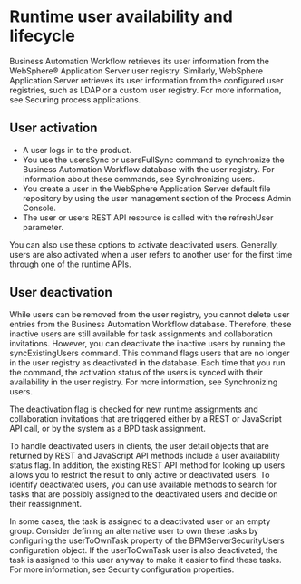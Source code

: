 # Runtime user availability and lifecycle

Business Automation Workflow retrieves its user
information from the WebSphere® Application
Server user registry. Similarly,
WebSphere Application
Server retrieves its
user information from the configured user registries, such as LDAP or a custom user registry. For
more information, see Securing process applications.

## User activation

- A user logs in to the product.
- You use the usersSync or usersFullSync
command to synchronize the Business Automation Workflow database with the user
registry. For information about these commands, see Synchronizing users.
- You create a user in the WebSphere Application
Server default file repository by
using the user management section of the Process Admin Console.
- The user or users REST API resource is called with the
refreshUser parameter.

You can also use these options to activate deactivated users. Generally, users are also
activated when a user refers to another user for the first time through one of the runtime
APIs.

## User deactivation

While users can be removed from the user registry, you cannot delete user entries from the
Business Automation Workflow database.
Therefore, these inactive users are still available for task assignments and collaboration
invitations. However, you can deactivate the inactive users by running the
syncExistingUsers command. This command flags users that are no longer in the
user registry as deactivated in the database. Each time that you run the command, the activation
status of the users is synced with their availability in the user registry. For more information,
see Synchronizing users.

The deactivation flag is checked for new runtime assignments and collaboration invitations that
are triggered either by a REST or JavaScript API call, or by the system as a BPD task assignment.

To handle deactivated users in clients, the user detail objects that are
returned by REST and JavaScript API methods include a user availability status flag. In addition,
the existing REST API method for looking up users allows you to restrict the result to only active
or deactivated users. To identify deactivated users, you can use available methods to search for
tasks that are possibly assigned to the deactivated users and decide on their reassignment.

In some cases, the task
is assigned to a deactivated user or an empty group. Consider defining an alternative user to own
these tasks by configuring the userToOwnTask property of the BPMServerSecurityUsers configuration
object. If the userToOwnTask user is also deactivated, the task is assigned to this user anyway to
make it easier to find these tasks. For more information, see Security configuration properties.